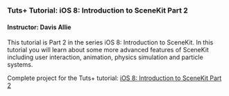 ### Tuts+ Tutorial: iOS 8: Introduction to SceneKit Part 2

#### Instructor: Davis Allie

This tutorial is Part 2 in the series iOS 8: Introduction to SceneKit. In this tutorial you will learn about some more advanced features of SceneKit including user interaction, animation, physics simulation and particle systems.

Complete project for the Tuts+ tutorial: [iOS 8: Introduction to SceneKit Part 2](http://code.tutsplus.com/tutorials/ios-8-introduction-to-scenekit-part-2--cms-23877)
